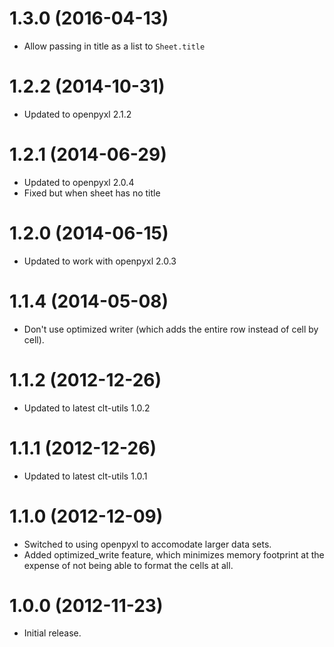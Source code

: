 1.3.0 (2016-04-13)
==================
* Allow passing in title as a list to `Sheet.title`

1.2.2 (2014-10-31)
==================
* Updated to openpyxl 2.1.2

1.2.1 (2014-06-29)
==================
* Updated to openpyxl 2.0.4
* Fixed but when sheet has no title

1.2.0 (2014-06-15)
==================
* Updated to work with openpyxl 2.0.3

1.1.4 (2014-05-08)
==================
* Don't use optimized writer (which adds the entire row instead of cell by
  cell).

1.1.2 (2012-12-26)
==================
* Updated to latest clt-utils 1.0.2

1.1.1 (2012-12-26)
==================
* Updated to latest clt-utils 1.0.1

1.1.0 (2012-12-09)
==================
* Switched to using openpyxl to accomodate larger data sets.
* Added optimized_write feature, which minimizes memory footprint at the
  expense of not being able to format the cells at all.

1.0.0 (2012-11-23)
==================
* Initial release.
